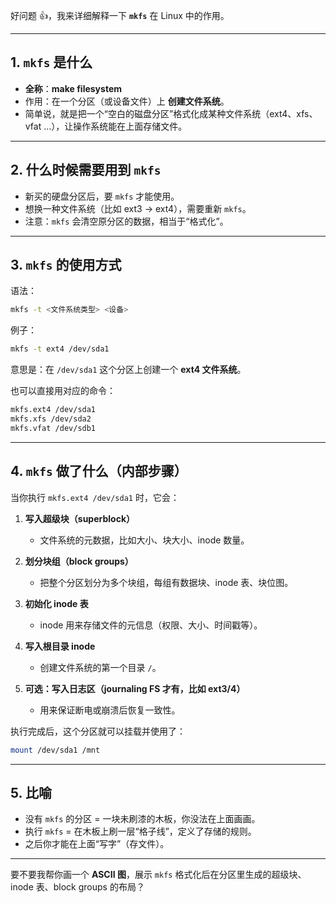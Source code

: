 好问题 👍，我来详细解释一下 **`mkfs`** 在 Linux 中的作用。

---

## 1. `mkfs` 是什么

* **全称**：**make filesystem**
* 作用：在一个分区（或设备文件）上 **创建文件系统**。
* 简单说，就是把一个“空白的磁盘分区”格式化成某种文件系统（ext4、xfs、vfat …），让操作系统能在上面存储文件。

---

## 2. 什么时候需要用到 `mkfs`

* 新买的硬盘分区后，要 `mkfs` 才能使用。
* 想换一种文件系统（比如 ext3 → ext4），需要重新 `mkfs`。
* 注意：`mkfs` 会清空原分区的数据，相当于“格式化”。

---

## 3. `mkfs` 的使用方式

语法：

```bash
mkfs -t <文件系统类型> <设备>
```

例子：

```bash
mkfs -t ext4 /dev/sda1
```

意思是：在 `/dev/sda1` 这个分区上创建一个 **ext4 文件系统**。

也可以直接用对应的命令：

```bash
mkfs.ext4 /dev/sda1
mkfs.xfs /dev/sda2
mkfs.vfat /dev/sdb1
```

---

## 4. `mkfs` 做了什么（内部步骤）

当你执行 `mkfs.ext4 /dev/sda1` 时，它会：

1. **写入超级块（superblock）**

   * 文件系统的元数据，比如大小、块大小、inode 数量。

2. **划分块组（block groups）**

   * 把整个分区划分为多个块组，每组有数据块、inode 表、块位图。

3. **初始化 inode 表**

   * inode 用来存储文件的元信息（权限、大小、时间戳等）。

4. **写入根目录 inode**

   * 创建文件系统的第一个目录 `/`。

5. **可选：写入日志区（journaling FS 才有，比如 ext3/4）**

   * 用来保证断电或崩溃后恢复一致性。

执行完成后，这个分区就可以挂载并使用了：

```bash
mount /dev/sda1 /mnt
```

---

## 5. 比喻

* 没有 `mkfs` 的分区 = 一块未刷漆的木板，你没法在上面画画。
* 执行 `mkfs` = 在木板上刷一层“格子线”，定义了存储的规则。
* 之后你才能在上面“写字”（存文件）。

---

要不要我帮你画一个 **ASCII 图**，展示 `mkfs` 格式化后在分区里生成的超级块、inode 表、block groups 的布局？
